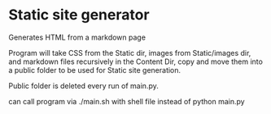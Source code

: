 # Static site generator

Generates HTML from a markdown page

Program will take CSS from the Static dir, images from Static/images dir, and markdown files recursively in the Content Dir,
copy and move them into a public folder to be used for Static site generation.

Public folder is deleted every run of main.py.

can call program via ./main.sh with shell file instead of python main.py
